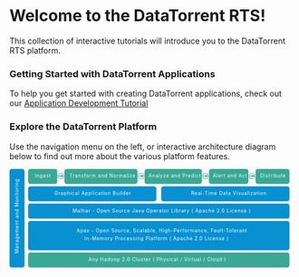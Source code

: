 Welcome to the DataTorrent RTS!
================================================================================

This collection of interactive tutorials will introduce you to the DataTorrent RTS platform.

### Getting Started with DataTorrent Applications

To help you get started with creating DataTorrent applications, check out our [Application Development Tutorial](https://www.datatorrent.com/docs/guides/ApplicationDevelopmentTutorial.html)



### Explore the DataTorrent Platform

Use the navigation menu on the left, or interactive architecture diagram below to find out more about the various platform features.


<!--------------------------------- Architecture Diagram Styles ------------------------------------------------->
<style>
  .diagram-block:hover {
    text-decoration: none;
    opacity: 0.8;
  }
</style>

<!--------------------------------- Architecture Diagram Content ------------------------------------------------->
<svg version="1.1" viewBox="0.0 0.0 722.7244094488188 263.51443569553805" xmlns="http://www.w3.org/2000/svg" xmlns:xlink="http://www.w3.org/1999/xlink">

  <style type="text/css" >
    <![CDATA[

      .diagram-block:hover {
         opacity: 0.8;
      }

    ]]>
  </style>

  <a xlink:href="https://www.datatorrent.com/docs/guides/ConsoleGuide.html" class="diagram-block">
    <rect x="0" y="0" height="250" width="38" rx="6" ry="6" style="fill: #0890d1"/>
    <text x="23" y="214" style="fill: #fff; font-size: 12px; letter-spacing: 1.05;" transform="rotate(270,23,214)">
      Management and Monitoring
    </text>
  </a>

  <a xlink:href="ingestion.md" class="diagram-block">
    <rect x="47" y="0" height="38" width="74" rx="6" ry="6" style="fill: #3aa895"/>
    <text x="64" y="22" style="fill: #ffffff; font-size: 12px; letter-spacing: 1.05;">
      Ingest
    </text>
  </a>
    
  <circle cx="130" cy="18" r="7" style="stroke: #3aa895; stroke-width: 1.5; fill:none"/>
  <line x1="125"  y1="18" x2="135" y2="18" style="stroke: #3aa895; stroke-width: 1.5"/>
  <line x1="129"  y1="15" x2="135" y2="18" style="stroke: #3aa895; stroke-width: 1.5"/>
  <line x1="129"  y1="21" x2="135" y2="18" style="stroke: #3aa895; stroke-width: 1.5"/>

  <a xlink:href="sales_demo.md" class="diagram-block">
    <rect x="139" y="0" height="38" width="185" rx="6" ry="6" style="fill: #3aa895"/>
    <text x="152" y="22" style="fill: #ffffff; font-size: 12px; letter-spacing: 1.05;">
      Transform and Normalize
    </text>
  </a>

  <circle cx="333" cy="18" r="7" style="stroke: #3aa895; stroke-width: 1.5; fill:none"/>
  <line x1="328"  y1="18" x2="338" y2="18" style="stroke: #3aa895; stroke-width: 1.5"/>
  <line x1="332"  y1="15" x2="338" y2="18" style="stroke: #3aa895; stroke-width: 1.5"/>
  <line x1="332"  y1="21" x2="338" y2="18" style="stroke: #3aa895; stroke-width: 1.5"/>

  <a xlink:href="sales_demo.md" class="diagram-block">
    <rect x="342" y="0" height="38" width="145" rx="6" ry="6" style="fill: #3aa895"/>
    <text x="352" y="22" style="fill: #ffffff; font-size: 12px; letter-spacing: 1.05;">
      Analyze and Predict
    </text>
  </a>

  <circle cx="496" cy="18" r="7" style="stroke: #3aa895; stroke-width: 1.5; fill:none"/>
  <line x1="491"  y1="18" x2="501" y2="18" style="stroke: #3aa895; stroke-width: 1.5"/>
  <line x1="495"  y1="15" x2="501" y2="18" style="stroke: #3aa895; stroke-width: 1.5"/>
  <line x1="495"  y1="21" x2="501" y2="18" style="stroke: #3aa895; stroke-width: 1.5"/>

  <a xlink:href="sales_demo.md" class="diagram-block">
    <rect x="505" y="0" height="38" width="100" rx="6" ry="6" style="fill: #3aa895"/>
    <text x="515" y="22" style="fill: #ffffff; font-size: 12px; letter-spacing: 1.05;">
      Alert and Act
    </text>
  </a>

  <circle cx="614" cy="18" r="7" style="stroke: #3aa895; stroke-width: 1.5; fill:none"/>
  <line x1="609"  y1="18" x2="619" y2="18" style="stroke: #3aa895; stroke-width: 1.5"/>
  <line x1="613"  y1="15" x2="619" y2="18" style="stroke: #3aa895; stroke-width: 1.5"/>
  <line x1="613"  y1="21" x2="619" y2="18" style="stroke: #3aa895; stroke-width: 1.5"/>

  <a xlink:href="ingestion.md" class="diagram-block">
    <rect x="623" y="0" height="38" width="86" rx="6" ry="6" style="fill: #3aa895"/>
    <text x="635" y="22" style="fill: #ffffff; font-size: 12px; letter-spacing: 1.05;">
      Distribute
    </text>
  </a>


  <a xlink:href="app_builder.md" class="diagram-block">
    <rect x="47" y="44" height="38" width="325" rx="6" ry="6" style="fill: #0890d1"/>
    <text x="114" y="66" style="fill: #ffffff; font-size: 12px; letter-spacing: 1.05;">
      Graphical Application Builder
    </text>
  </a>

  <a xlink:href="visualize.md" class="diagram-block">
    <rect x="384" y="44" height="38" width="325" rx="6" ry="6" style="fill: #0890d1"/>
    <text x="460" y="66" style="fill: #ffffff; font-size: 12px; letter-spacing: 1.05;">
      Real-Time Data Visualization
    </text>
  </a>

  <a xlink:href="malhar.md" class="diagram-block">
    <rect x="47" y="88" height="38" width="662" rx="6" ry="6" style="fill: #0890d1"/>
    <text x="160" y="110" style="fill: #ffffff; font-size: 12px; letter-spacing: 1.05;">
      Malhar - Open Source Java Operator Library ( Apache 2.0 License )
    </text>
  </a>

  <a xlink:href="apex.md" class="diagram-block">
    <rect x="47" y="132" height="74" width="662" rx="6" ry="6" style="fill: #0890d1"/>
    <text x="170" y="160" style="fill: #ffffff; font-size: 12px; letter-spacing: 1.05;">
      Apex - Open Source, Scalable, High-Performance, Fault-Tolerant
    </text>
    <text x="190" y="180" style="fill: #ffffff; font-size: 12px; letter-spacing: 1.05;">
      In-Memory Processing Platform ( Apache 2.0 License )
    </text>
  </a>

  <a xlink:href="https://www.datatorrent.com/product/supported-hadoop-distributions/" class="diagram-block">
    <rect x="47" y="212" height="38" width="662" rx="6" ry="6" style="fill: #3aa895"/>
    <text x="200" y="234" style="fill: #ffffff; font-size: 12px; letter-spacing: 1.05;">
      Any Hadoop 2.0 Cluster ( Physical / Virtual / Cloud )
    </text>
  </a>

</svg>


